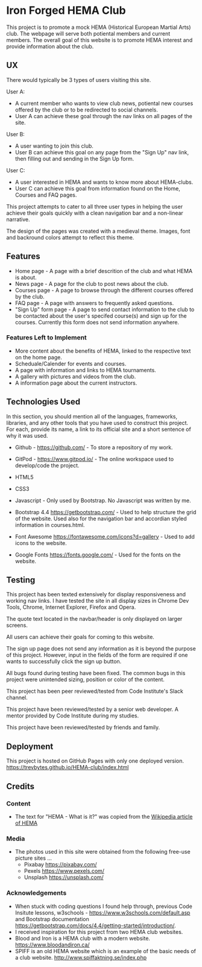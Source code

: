 # Iron Forged HEMA Club

This project is to promote a mock HEMA (Historical European Martial Arts) club.
The webpage will serve both potiental members and current members.
The overall goal of this website is to promote HEMA interest and provide information about the club.

## UX

There would typically be 3 types of users visiting this site.

User A:

- A current member who wants to view club news, potiental new courses offered by the club or to be redirected to social channels.
- User A can achieve these goal through the nav links on all pages of the site.

User B:

- A user wanting to join this club.
- User B can achieve this goal on any page from the "Sign Up" nav link, then filling out and sending in the Sign Up form.

User C:

- A user interested in HEMA and wants to know more about HEMA-clubs.
- User C can achieve this goal from information found on the Home, Courses and FAQ pages.

This project attempts to cater to all three user types in helping the user achieve their goals quickly with a clean navigation bar and a non-linear narrative.

The design of the pages was created with a medieval theme. Images, font and backround colors attempt to reflect this theme.

## Features
 
- Home page - A page with a brief descrition of the club and what HEMA is about.
- News page - A page for the club to post news about the club.
- Courses page - A page to browse through the different courses offered by the club.
- FAQ page - A page with answers to frequently asked questions.
- "Sign Up" form page - A page to send contact information to the club to be contacted about the user's specifed course(s) and sign up for the courses. Currently this form does not send information anywhere.

### Features Left to Implement

- More content about the benefits of HEMA, linked to the respective text on the home page. 
- Scheduale/Calender for events and courses.
- A page with information and links to HEMA tournaments.
- A gallery with pictures and videos from the club.
- A information page about the current instructors.

## Technologies Used

In this section, you should mention all of the languages, frameworks, libraries, and any other tools that you have used to construct this project. For each, provide its name, a link to its official site and a short sentence of why it was used.

- Github - https://github.com/ - To store a repository of my work.
- GitPod - https://www.gitpod.io/ - The online workspace used to develop/code the project.

- HTML5
- CSS3
- Javascript - Only used by Bootstrap. No Javascript was written by me.
- Bootstrap 4.4 https://getbootstrap.com/ - Used to help structure the grid of the website. Used also for the navigation bar and accordian styled information in courses.html.
- Font Awesome https://fontawesome.com/icons?d=gallery - Used to add icons to the website.
- Google Fonts https://fonts.google.com/ - Used for the fonts on the website.

## Testing

This project has been texted extensively for display responsiveness and working nav links. I have tested the site in all display sizes in Chrome Dev Tools, Chrome, Internet Explorer, Firefox and Opera.

The quote text located in the navbar/header is only displayed on larger screens.

All users can achieve their goals for coming to this website.

The sign up page does not send any information as it is beyond the purpose of this project. However, input in the fields of the form are required if one wants to successfully click the sign up button.

All bugs found during testing have been fixed. The common bugs in this project were unintended sizing, position or color of the content.

This project has been peer reviewed/tested from Code Institute's Slack channel.

This project have been reviewed/tested by a senior web developer. A mentor provided by Code Institute during my studies.

This project have been reviewed/tested by friends and family.

## Deployment

This project is hosted on GitHub Pages with only one deployed version. https://trevbytes.github.io/HEMA-club/index.html

## Credits

### Content

- The text for "HEMA - What is it?" was copied from the [Wikipedia article of HEMA](https://en.wikipedia.org/wiki/Historical_European_martial_arts)

### Media

- The photos used in this site were obtained from the following free-use picture sites ...
  - Pixabay https://pixabay.com/
  - Pexels https://www.pexels.com/
  - Unsplash https://unsplash.com/

### Acknowledgements

- When stuck with coding questions I found help through, previous Code Insitute lessons, w3schools - https://www.w3schools.com/default.asp and Bootstrap documentation https://getbootstrap.com/docs/4.4/getting-started/introduction/.
- I received inspiration for this project from two HEMA club websites.
- Blood and Iron is a HEMA club with a modern website. https://www.bloodandiron.ca/
- SPIFF is an old HEMA website which is an example of the basic needs of a club website. http://www.spiffaktning.se/index.php
